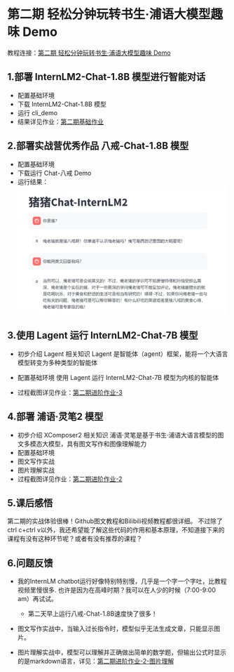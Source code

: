 ﻿# 第二期 轻松分钟玩转书生·浦语大模型趣味 Demo
教程连接：[第二期 轻松分钟玩转书生·浦语大模型趣味 Demo](https://github.com/InternLM/Tutorial/blob/camp2/helloworld/hello_world.md)
## 1.部署 InternLM2-Chat-1.8B 模型进行智能对话

- 配置基础环境
- 下载 InternLM2-Chat-1.8B 模型
- 运行 cli_demo
- 结果详见作业：[第二期基础作业](https://github.com/Cakeeeeey/InternLM2-Courses/blob/main/Lesson2/homework/Lesson2_Homework.md#1%E5%9F%BA%E7%A1%80%E4%BD%9C%E4%B8%9A)

## 2.部署实战营优秀作品 八戒-Chat-1.8B 模型
- 配置基础环境
- 下载运行 Chat-八戒 Demo
- 运行结果：![ ](images/PigChat.png)

## 3.使用 Lagent 运行 InternLM2-Chat-7B 模型
- 初步介绍 Lagent 相关知识
        Lagent 是智能体（agent）框架，能将一个大语言模型转变为多种类型的智能体

- 配置基础环境
    使用 Lagent 运行 InternLM2-Chat-7B 模型为内核的智能体
- 过程截图详见作业：[第二期进阶作业-3](https://github.com/Cakeeeeey/InternLM2-Courses/blob/main/Lesson2/homework/Lesson2_Homework.md#23-%E5%AE%8C%E6%88%90-lagent-%E5%B7%A5%E5%85%B7%E8%B0%83%E7%94%A8-%E6%95%B0%E6%8D%AE%E5%88%86%E6%9E%90-demo-%E9%83%A8%E7%BD%B2)


## 4.部署 浦语·灵笔2 模型
- 初步介绍 XComposer2 相关知识
        浦语·灵笔是基于书生·浦语大语言模型的图文多模态大模型，具有图文写作和图像理解能力
- 配置基础环境
- 图文写作实战
- 图片理解实战
- 过程截图详见作业：[第二期进阶作业-2](https://github.com/Cakeeeeey/InternLM2-Courses/blob/main/Lesson2/homework/Lesson2_Homework.md#22-%E6%B5%A6%E8%AF%AD%E7%81%B5%E7%AC%942-%E7%9A%84-%E5%9B%BE%E6%96%87%E5%88%9B%E4%BD%9C-%E5%8F%8A-%E8%A7%86%E8%A7%89%E9%97%AE%E7%AD%94-%E9%83%A8%E7%BD%B2)


## 5.课后感悟
第二期的实战体验很棒！Github图文教程和Bilibili视频教程都很详细。
不过除了ctrl c+ctrl v以外，我还希望能了解这些代码的作用和基本原理，不知道接下来的课程有没有这种环节呢？或者有没有推荐的课程？

## 6.问题反馈
- 我的InternLM chatbot运行好像特别特别慢，几乎是一个字一个字吐，比教程视频里慢很多.
也许是因为在高峰时期？我可以在人少的时候（7:00-9:00 am）再试试。
	- 第二天早上运行八戒-Chat-1.8B速度快了很多！

- 图文写作实战中，当输入过长指令时，模型似乎无法生成文章，只能显示图片。
- 图片理解实战中，模型可以理解并正确做出简单的数学题，但输出公式时显示的是markdown语言，详见：[第二期进阶作业-2-图片理解](https://github.com/Cakeeeeey/InternLM2-Courses/blob/main/Lesson2/homework/Lesson2_Homework.md#223%E5%9B%BE%E7%89%87%E7%90%86%E8%A7%A3%E5%AE%9E%E6%88%98)
